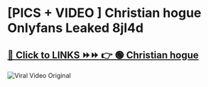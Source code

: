 
 # [PICS + VIDEO ] Christian hogue Onlyfans Leaked 8jl4d

## <h2><a href="https://clipsfans.com/Christian_hogue&ref=git">🔗 Click to LINKS ⏩⏩ 👉 🟢 Christian hogue </a></h2>

<a href="https://clipsfans.com/Christian_hogue&ref=git" rel="nofollow" data-target="animated-image.originalLink"><img src="https://i.ibb.co.com/xMMVF88/686577567.gif" alt="Viral Video Original" style="max-width: 100%; display: inline-block;" data-target="animated-image.originalImage"></a>

